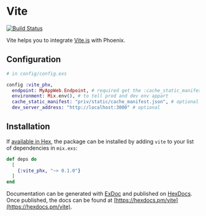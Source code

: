 # Vite

[![Build Status](https://github.com/mindreframer/vite_phx/workflows/CI/badge.svg)](https://github.com/mindreframer/vite_phx/actions?query=workflow%3A%22CI%22)

Vite helps you to integrate [Vite.js](https://vitejs.dev) with Phoenix.


## Configuration

```elixir
# in config/config.exs

config :vite_phx,
  endpoint: MyAppWeb.Endpoint, # required get the :cache_static_manifest config
  environment: Mix.env(), # to tell prod and dev env appart
  cache_static_manifest: "priv/static/cache_manifest.json", # optional
  dev_server_address: "http://localhost:3000" # optional
```

## Installation

If [available in Hex](https://hex.pm/docs/publish), the package can be installed
by adding `vite` to your list of dependencies in `mix.exs`:

```elixir
def deps do
  [
    {:vite_phx, "~> 0.1.0"}
  ]
end
```

Documentation can be generated with [ExDoc](https://github.com/elixir-lang/ex_doc)
and published on [HexDocs](https://hexdocs.pm). Once published, the docs can
be found at [https://hexdocs.pm/vite](https://hexdocs.pm/vite).

